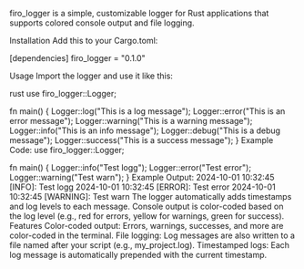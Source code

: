 firo_logger is a simple, customizable logger for Rust applications that supports colored console output and file logging.

Installation
Add this to your Cargo.toml:
 
[dependencies]
firo_logger = "0.1.0"
 
Usage
Import the logger and use it like this:

rust
use firo_logger::Logger;

fn main() {
    Logger::log("This is a log message");
    Logger::error("This is an error message");
    Logger::warning("This is a warning message");
    Logger::info("This is an info message");
    Logger::debug("This is a debug message");
    Logger::success("This is a success message");
}
Example Code:
use firo_logger::Logger;

fn main() {
    Logger::info("Test logg"); 
    Logger::error("Test error"); 
    Logger::warning("Test warn"); 
}
Example Output:
2024-10-01 10:32:45 [INFO]:    Test logg
2024-10-01 10:32:45 [ERROR]:   Test error
2024-10-01 10:32:45 [WARNING]: Test warn
The logger automatically adds timestamps and log levels to each message.
Console output is color-coded based on the log level (e.g., red for errors, yellow for warnings, green for success).
Features
Color-coded output: Errors, warnings, successes, and more are color-coded in the terminal.
File logging: Log messages are also written to a file named after your script (e.g., my_project.log).
Timestamped logs: Each log message is automatically prepended with the current timestamp.